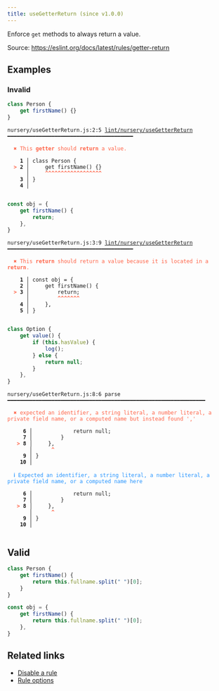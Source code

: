 ```yaml
---
title: useGetterReturn (since v1.0.0)
---
```



Enforce `get` methods to always return a value.

Source: https://eslint.org/docs/latest/rules/getter-return

## Examples

### Invalid

```jsx
class Person {
    get firstName() {}
}
```

<pre class="language-text"><code class="language-text">nursery/useGetterReturn.js:2:5 <a href="https://biomejs.dev/linter/rules/use-getter-return">lint/nursery/useGetterReturn</a> ━━━━━━━━━━━━━━━━━━━━━━━━━━━━━━━━━━━━━━━━

<strong><span style="color: Tomato;">  </span></strong><strong><span style="color: Tomato;">✖</span></strong> <span style="color: Tomato;">This </span><span style="color: Tomato;"><strong>getter</strong></span><span style="color: Tomato;"> should </span><span style="color: Tomato;"><strong>return</strong></span><span style="color: Tomato;"> a value.</span>
  
    <strong>1 │ </strong>class Person {
<strong><span style="color: Tomato;">  </span></strong><strong><span style="color: Tomato;">&gt;</span></strong> <strong>2 │ </strong>    get firstName() {}
   <strong>   │ </strong>    <strong><span style="color: Tomato;">^</span></strong><strong><span style="color: Tomato;">^</span></strong><strong><span style="color: Tomato;">^</span></strong><strong><span style="color: Tomato;">^</span></strong><strong><span style="color: Tomato;">^</span></strong><strong><span style="color: Tomato;">^</span></strong><strong><span style="color: Tomato;">^</span></strong><strong><span style="color: Tomato;">^</span></strong><strong><span style="color: Tomato;">^</span></strong><strong><span style="color: Tomato;">^</span></strong><strong><span style="color: Tomato;">^</span></strong><strong><span style="color: Tomato;">^</span></strong><strong><span style="color: Tomato;">^</span></strong><strong><span style="color: Tomato;">^</span></strong><strong><span style="color: Tomato;">^</span></strong><strong><span style="color: Tomato;">^</span></strong><strong><span style="color: Tomato;">^</span></strong><strong><span style="color: Tomato;">^</span></strong>
    <strong>3 │ </strong>}
    <strong>4 │ </strong>
  
</code></pre>

```jsx
const obj = {
    get firstName() {
        return;
    },
}
```

<pre class="language-text"><code class="language-text">nursery/useGetterReturn.js:3:9 <a href="https://biomejs.dev/linter/rules/use-getter-return">lint/nursery/useGetterReturn</a> ━━━━━━━━━━━━━━━━━━━━━━━━━━━━━━━━━━━━━━━━

<strong><span style="color: Tomato;">  </span></strong><strong><span style="color: Tomato;">✖</span></strong> <span style="color: Tomato;">This </span><span style="color: Tomato;"><strong>return</strong></span><span style="color: Tomato;"> should return a value because it is located in a </span><span style="color: Tomato;"><strong>return</strong></span><span style="color: Tomato;">.</span>
  
    <strong>1 │ </strong>const obj = {
    <strong>2 │ </strong>    get firstName() {
<strong><span style="color: Tomato;">  </span></strong><strong><span style="color: Tomato;">&gt;</span></strong> <strong>3 │ </strong>        return;
   <strong>   │ </strong>        <strong><span style="color: Tomato;">^</span></strong><strong><span style="color: Tomato;">^</span></strong><strong><span style="color: Tomato;">^</span></strong><strong><span style="color: Tomato;">^</span></strong><strong><span style="color: Tomato;">^</span></strong><strong><span style="color: Tomato;">^</span></strong><strong><span style="color: Tomato;">^</span></strong>
    <strong>4 │ </strong>    },
    <strong>5 │ </strong>}
  
</code></pre>

```jsx
class Option {
    get value() {
        if (this.hasValue) {
            log();
        } else {
            return null;
        }
    },
}
```

<pre class="language-text"><code class="language-text">nursery/useGetterReturn.js:8:6 parse ━━━━━━━━━━━━━━━━━━━━━━━━━━━━━━━━━━━━━━━━━━━━━━━━━━━━━━━━━━━━━━━

<strong><span style="color: Tomato;">  </span></strong><strong><span style="color: Tomato;">✖</span></strong> <span style="color: Tomato;">expected an identifier, a string literal, a number literal, a private field name, or a computed name but instead found ','</span>
  
     <strong>6 │ </strong>            return null;
     <strong>7 │ </strong>        }
   <strong><span style="color: Tomato;">&gt;</span></strong> <strong>8 │ </strong>    },
    <strong>   │ </strong>     <strong><span style="color: Tomato;">^</span></strong>
     <strong>9 │ </strong>}
    <strong>10 │ </strong>
  
<strong><span style="color: rgb(38, 148, 255);">  </span></strong><strong><span style="color: rgb(38, 148, 255);">ℹ</span></strong> <span style="color: rgb(38, 148, 255);">Expected an identifier, a string literal, a number literal, a private field name, or a computed name here</span>
  
     <strong>6 │ </strong>            return null;
     <strong>7 │ </strong>        }
   <strong><span style="color: Tomato;">&gt;</span></strong> <strong>8 │ </strong>    },
    <strong>   │ </strong>     <strong><span style="color: Tomato;">^</span></strong>
     <strong>9 │ </strong>}
    <strong>10 │ </strong>
  
</code></pre>

## Valid

```jsx
class Person {
    get firstName() {
        return this.fullname.split(" ")[0];
    }
}
```

```jsx
const obj = {
    get firstName() {
        return this.fullname.split(" ")[0];
    },
}
```

## Related links

- [Disable a rule](/linter/#disable-a-lint-rule)
- [Rule options](/linter/#rule-options)
